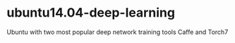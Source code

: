 # ubuntu14.04-deep-learning
Ubuntu with two most popular deep network training tools Caffe and Torch7
